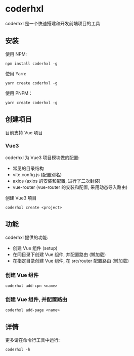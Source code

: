 # coderhxl

coderhxl 是一个快速搭建和开发前端项目的工具

## 安装
使用 NPM: 

```shell
npm install coderhxl -g
```

使用 Yarn:
```shell
yarn create coderhxl -g
```

使用 PNPM：
```shell
yarn create coderhxl -g
```

## 创建项目
目前支持 Vue 项目

### Vue3
coderhxl 为 Vue3 项目模块做的配置:
* 常见的目录结构
* vite.config.js  (配置别名)
* axios (axios 的安装和配置, 进行了二次封装)
* vue-router (vue-router 的安装和配置, 采用动态导入路由)

创建 Vue3 项目
```shell
coderhxl create <project>
```

## 功能
coderhxl 提供的功能:
* 创建 Vue 组件 (setup)
* 在同目录下创建 Vue 组件, 并配置路由 (懒加载)
* 在指定目录创建 Vue 组件, 在 src/router 配置路由 (懒加载)

### 创建 Vue 组件
```shell
coderhxl add-cpn <name>
```

### 创建 Vue 组件, 并配置路由

```shell
coderhxl add-page <name>
```

## 详情
更多请在命令行工具中运行:
```shell
coderhxl -h
```
